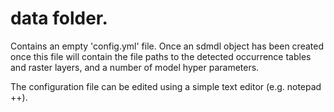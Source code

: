 # data folder.

Contains an empty 'config.yml' file. Once an sdmdl object has been created once this file will contain the file paths to
the detected occurrence tables and raster layers, and a number of model hyper parameters.

The configuration file can be edited using a simple text editor (e.g. notepad ++).